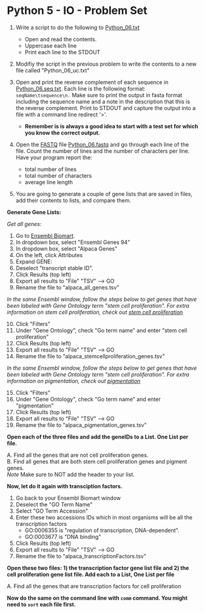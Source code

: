 Python 5 - IO - Problem Set
===================

1. Write a script to do the following to [Python_06.txt](https://raw.githubusercontent.com/prog4biol/pfb2018/master/files/Python_06.txt)
   - Open and read the contents.  
   - Uppercase each line
   - Print each line to the STDOUT


2. Modifiy the script in the previous problem to write the contents to a new file called "Python_06_uc.txt"


3. Open and print the reverse complement of each sequence in [Python_06.seq.txt](https://raw.githubusercontent.com/prog4biol/pfb2018/master/files/Python_06.seq.txt). Each line is the following format:    `seqName\tsequence\n.` Make sure to print the output in fasta format including the sequence name and a note in the description that this is the reverse complement. Print to STDOUT and capture the output into a file with a command line redirect '>'. 
   - **Remember is is always a good idea to start with a test set for which you know the correct output.**

4. Open the [FASTQ](https://en.wikipedia.org/wiki/FASTQ_format) file [Python_06.fastq](https://raw.githubusercontent.com/prog4biol/pfb2018/master/files/Python_06.fastq) and go through each line of the file. Count the number of lines and the number of characters per line. Have your program report the:  
    - total number of lines  
    - total number of characters  
    - average line length   


5. You are going to generate a couple of gene lists that are saved in files, add their contents to lists, and compare them. 

__Generate Gene Lists:__


_Get all genes:_

1. Go to [Ensembl Biomart](http://useast.ensembl.org/biomart/martview/4b8fb1941e75e7763e8c4ccf1ffcd9c5).
2. In dropdown box, select "Ensembl Genes 94"
3. In dropdown box, select "Alpaca Genes" 
4. On the left, click Attributes
5. Expand GENE:
6. Deselect "transcript stable ID".
7. Click Results (top left)
8. Export all results to "File" "TSV" --> GO
9. Rename the file to "alpaca_all_genes.tsv"

_In the same Ensembl window, follow the steps below to get genes that have been labeled with Gene Ontology term "stem cell proliferation". For extra information on stem cell proliferation, check out  [stem cell proliferation](http://purl.obolibrary.org/obo/GO_0072089)_

10. Click "Filters"
11. Under "Gene Ontology", check "Go term name" and enter "stem cell proliferation"
12. Click Results (top left)
13. Export all results to "File" "TSV" --> GO
14. Rename the file to "alpaca_stemcellproliferation_genes.tsv"

_In the same Ensembl window, follow the steps below to get genes that have been labeled with Gene Ontology term "stem cell proliferation". For extra information on pigmentation, check out [pigmentation](http://purl.obolibrary.org/obo/GO_0043473)_


15. Click "Filters"
16. Under "Gene Ontology", check "Go term name" and enter "pigmentation"
17. Click Results (top left)
18. Export all results to "File" "TSV" --> GO
19. Rename the file to "alpaca_pigmentation_genes.tsv"


__Open each of the three files and add the geneIDs to a List. One List per file.__

A. Find all the genes that are not cell proliferation genes.  
B. Find all genes that are both stem cell proliferation genes and pigment genes.  
*Note* Make sure to NOT add the header to your list.  

__Now, let do it again with transciption factors.__
 
1. Go back to your Ensembl Biomart window
2. Deselect the "GO Term Name"
3. Select "GO Term Accession"
4. Enter these two accessions IDs which in most organisms will be all the transcription factors
   - GO:0006355 is "regulation of transcription, DNA-dependent”. 
   - GO:0003677 is "DNA binding"
5.  Click Results (top left)
6. Export all results to "File" "TSV" --> GO
7. Rename the file to "alpaca_transcriptionFactors.tsv"

__Open these two files: 1) the transcription factor gene list file and 2) the cell proliferation gene list file. Add each to a List, One List per file__

A. Find all the genes that are transcription factors for cell proliferation


__Now do the same on the command line with `comm` command. You might need to `sort` each file first.__
